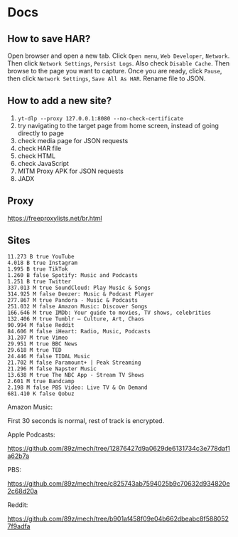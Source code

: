# Docs

## How to save HAR?

Open browser and open a new tab. Click `Open menu`, `Web Developer`, `Network`.
Then click `Network Settings`, `Persist Logs`. Also check `Disable Cache`. Then
browse to the page you want to capture. Once you are ready, click `Pause`, then
click `Network Settings`, `Save All As HAR`. Rename file to JSON.

## How to add a new site?

1. `yt-dlp --proxy 127.0.0.1:8080 --no-check-certificate`
2. try navigating to the target page from home screen, instead of going directly
   to page
3. check media page for JSON requests
4. check HAR file
5. check HTML
6. check JavaScript
7. MITM Proxy APK for JSON requests
8. JADX

## Proxy

https://freeproxylists.net/br.html

## Sites

~~~
11.273 B true YouTube
4.018 B true Instagram
1.995 B true TikTok
1.260 B false Spotify: Music and Podcasts
1.251 B true Twitter
337.013 M true SoundCloud: Play Music & Songs
314.925 M false Deezer: Music & Podcast Player
277.867 M true Pandora - Music & Podcasts
251.032 M false Amazon Music: Discover Songs
166.646 M true IMDb: Your guide to movies, TV shows, celebrities
132.406 M true Tumblr – Culture, Art, Chaos
90.994 M false Reddit
84.606 M false iHeart: Radio, Music, Podcasts
31.207 M true Vimeo
29.951 M true BBC News
29.618 M true TED
24.446 M false TIDAL Music
21.702 M false Paramount+ | Peak Streaming
21.296 M false Napster Music
13.638 M true The NBC App - Stream TV Shows
2.601 M true Bandcamp
2.198 M false PBS Video: Live TV & On Demand
681.410 K false Qobuz
~~~

Amazon Music:

First 30 seconds is normal, rest of track is encrypted.

Apple Podcasts:

https://github.com/89z/mech/tree/12876427d9a0629de6131734c3e778daf1a62b7a

PBS:

https://github.com/89z/mech/tree/c825743ab7594025b9c70632d934820e2c68d20a

Reddit:

https://github.com/89z/mech/tree/b901af458f09e04b662dbeabc8f5880527f9adfa

